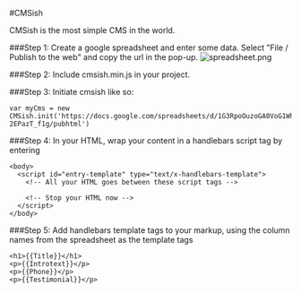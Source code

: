 #CMSish

CMSish is the most simple CMS in the world.


###Step 1: Create a google spreadsheet and enter some data. Select "File / Publish to the web" and copy the url in the pop-up.
![spreadsheet.png](https://image.ibb.co/fy7swF/spreadsheet.png)


###Step 2: Include cmsish.min.js in your project.
<script src="cmsish.min.js" type="text/javascript"></script>


###Step 3: Initiate cmsish like so: 
```
var myCms = new CMSish.init('https://docs.google.com/spreadsheets/d/1G3RpoOuzoGA0VoG1Whei3PAvoyvbeaMR-2EPazT_f1g/pubhtml')
```


###Step 4: In your HTML, wrap your content in a handlebars script tag by entering 
```
<body>
  <script id="entry-template" type="text/x-handlebars-template">
    <!-- All your HTML goes between these script tags -->

    <!-- Stop your HTML now -->
  </script>
</body>
```


###Step 5: Add handlebars template tags to your markup, using the column names from the spreadsheet as the template tags
```
<h1>{{Title}}</h1>
<p>{{Introtext}}</p>
<p>{{Phone}}</p>
<p>{{Testimonial}}</p>
```